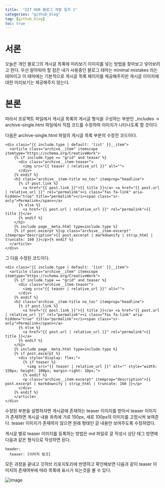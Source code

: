 ```yaml
---
title:  "GIT HUB 블로그 개발 일지 1"
categories: "github_blog"
tag: [github_blog]
toc: true
---
```

# 서론
오늘은 개인 블로그의 게시글 목록에 미리보기 이미지를 넣는 방법을 찾아보고 넣어보려고 한다.
우선 알아둬야 할 점은 내가 사용중인 블로그 테마는 minimal mistakes 라는 테마이고 이 테마에는 기본적으로 게시글 목록 페이지를 제공해주지만 게시글 이미지에 대한 미리보기는 제공해주지 않는다.

# 본론
따라서 프로젝트 파일에서 게시글 목록의 게시글 형식을 구성하는 부분인 _includes -> archive-single.html 파일에서 직접 코드를 수정하여 이미지가 나타나도록 할 것이다.

다음은 archive-single.html 파일의 게시글 목록 부분의 수정전 코드이다.
```
<div class="{{ include.type | default: 'list' }}__item">
  <article class="archive__item" itemscope itemtype="https://schema.org/CreativeWork">
    {% if include.type == "grid" and teaser %}
      <div class="archive__item-teaser">
        <img src="{{ teaser | relative_url }}" alt="">
      </div>
    {% endif %}
    <h2 class="archive__item-title no_toc" itemprop="headline">
      {% if post.link %}
        <a href="{{ post.link }}">{{ title }}</a> <a href="{{ post.url | relative_url }}" rel="permalink"><i class="fas fa-link" aria-hidden="true" title="permalink"></i><span class="sr-only">Permalink</span></a>
      {% else %}
        <a href="{{ post.url | relative_url }}" rel="permalink">{{ title }}</a>
      {% endif %}
    </h2>
    {% include page__meta.html type=include.type %}
    {% if post.excerpt %}<p class="archive__item-excerpt" itemprop="description">{{ post.excerpt | markdownify | strip_html | truncate: 160 }}</p>{% endif %}
  </article>
</div>
```
그 다음 수정된 코드이다.

```
<div class="{{ include.type | default: 'list' }}__item">
  <article class="archive__item" itemscope itemtype="https://schema.org/CreativeWork">
    {% if include.type == "grid" and teaser %}
      <div class="archive__item-teaser">
        <img src="{{ teaser | relative_url }}" alt="">
      </div>
    {% endif %}
    <h2 class="archive__item-title no_toc" itemprop="headline">
      {% if post.link %}
        <a href="{{ post.link }}">{{ title }}</a> <a href="{{ post.url | relative_url }}" rel="permalink"><i class="fas fa-link" aria-hidden="true" title="permalink"></i><span class="sr-only">Permalink</span></a>
      {% else %}
        <a href="{{ post.url | relative_url }}" rel="permalink">{{ title }}</a>
      {% endif %}
    </h2>
    {% include page__meta.html type=include.type %}
    {% if post.excerpt %}
      <div style="display: flex;">
        {% if teaser %}
          <img src="{{ teaser | relative_url }}" alt="" style="width: 150px; height: 100px; margin-right: 10px;">
        {% endif %}
        <p class="archive__item-excerpt" itemprop="description">{{ post.excerpt | markdownify | strip_html | truncate: 160 }}</p>
      </div>
    {% endif %}
    </article>
</div>
```
수정된 부분을 설명하자면 게시글에 존재하는 teaser 이미지를 받아서 teaser 이미지가 존재하면 게시글 내용 좌측에 가로 150px, 세로 100px의 이미지를 고정시켜 보여준다.
teaser 이미지가 존재하지 않으면 원래 형태인 글 내용만 보여주도록 수정하였다.

게시글 별로 teaser 이미지를 등록하는 방법은
md 파일로 글 작성시 상단 태그 방면에 다음과 같은 형식으로 작성하면 된다.
```
header:
  teaser: [이미지 링크]
```

모든 과정을 끝내고 깃허브 리포지토리에 반영하고 확인해보면 다음과 같이 teaser 이미지의 존재여부에 따라 목록에 표시가 되는것을 볼 수 있다.

![image](https://i.postimg.cc/hjwngr9L/image1.png)